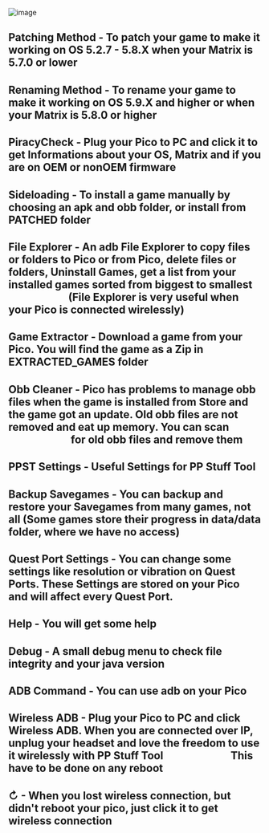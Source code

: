 ![image](https://github.com/user-attachments/assets/18c0632b-ed40-4b73-b4c2-dc8d7b747e0b)


Patching Method - To patch your game to make it working on OS 5.2.7 - 5.8.X when your Matrix is 5.7.0 or lower
-
Renaming Method - To rename your game to make it working on OS 5.9.X and higher or when your Matrix is 5.8.0 or higher
-
PiracyCheck - Plug your Pico to PC and click it to get Informations about your OS, Matrix and if you are on OEM or nonOEM firmware
-
Sideloading - To install a game manually by choosing an apk and obb folder, or install from PATCHED folder
-
File Explorer - An adb File Explorer to copy files or folders to Pico or from Pico, delete files or folders, Uninstall Games, get a list from your installed games sorted from biggest to smallest
                        (File Explorer is very useful when your Pico is connected wirelessly)
-
Game Extractor - Download a game from your Pico. You will find the game as a Zip in EXTRACTED_GAMES folder
-
Obb Cleaner - Pico has problems to manage obb files when the game is installed from Store and the game got an update. Old obb files are not removed and eat up memory. You can scan
                         for old obb files and remove them
-
PPST Settings - Useful Settings for PP Stuff Tool
-
Backup Savegames - You can backup and restore your Savegames from many games, not all (Some games store their progress in data/data folder, where we have no access)
-
Quest Port Settings - You can change some settings like resolution or vibration on Quest Ports. These Settings are stored on your Pico and will affect every Quest Port.
-
Help - You will get some help
-
Debug - A small debug menu to check file integrity and your java version
-
ADB Command - You can use adb on your Pico
-
Wireless ADB - Plug your Pico to PC and click Wireless ADB. When you are connected over IP, unplug your headset and love the freedom to use it wirelessly with PP Stuff Tool
                          This have to be done on any reboot
-
↻ - When you lost wireless connection, but didn't reboot your pico, just click it to get wireless connection
-
